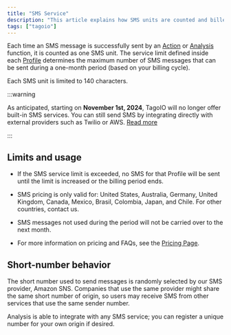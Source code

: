```yaml
---
title: "SMS Service"
description: "This article explains how SMS units are counted and billed in TagoIO, outlines limits and country coverage, and provides important notices about service discontinuation and short-number behavior."
tags: ["tagoio"]
---
```

Each time an SMS message is successfully sent by an [Action](/docs/tagoio/actions/) or [Analysis](/docs/tagoio/analysis/) function, it is counted as one SMS unit. The service limit defined inside each [Profile](/docs/tagoio/profiles) determines the maximum number of SMS messages that can be sent during a one-month period (based on your billing cycle).

Each SMS unit is limited to 140 characters.

:::warning

As anticipated, starting on **November 1st, 2024**, TagoIO will no longer offer built-in SMS services. You can still send SMS by integrating directly with external providers such as Twilio or AWS. [Read more](https://tagoio.discourse.group/t/tagoio-will-soon-stop-providing-sms-and-email-services/1646)

:::

## Limits and usage

- If the SMS service limit is exceeded, no SMS for that Profile will be sent until the limit is increased or the billing period ends.

- SMS pricing is only valid for: United States, Australia, Germany, United Kingdom, Canada, Mexico, Brasil, Colombia, Japan, and Chile. For other countries, contact us.
- SMS messages not used during the period will not be carried over to the next month.
- For more information on pricing and FAQs, see the [Pricing Page](https://tago.io/pricing/).

## Short-number behavior
The short number used to send messages is randomly selected by our SMS provider, Amazon SNS. Companies that use the same provider might share the same short number of origin, so users may receive SMS from other services that use the same sender number.

Analysis is able to integrate with any SMS service; you can register a unique number for your own origin if desired.
